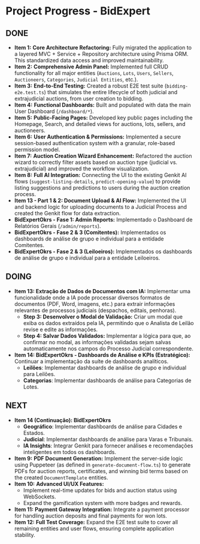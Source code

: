 # Project Progress - BidExpert

## DONE
- **Item 1:** **Core Architecture Refactoring:** Fully migrated the application to a layered MVC + Service + Repository architecture using Prisma ORM. This standardized data access and improved maintainability.
- **Item 2:** **Comprehensive Admin Panel:** Implemented full CRUD functionality for all major entities (`Auctions`, `Lots`, `Users`, `Sellers`, `Auctioneers`, `Categories`, `Judicial Entities`, etc.).
- **Item 3:** **End-to-End Testing:** Created a robust E2E test suite (`bidding-e2e.test.ts`) that simulates the entire lifecycle of both judicial and extrajudicial auctions, from user creation to bidding.
- **Item 4:** **Functional Dashboards:** Built and populated with data the main User Dashboard (`/dashboard/*`).
- **Item 5:** **Public-Facing Pages:** Developed key public pages including the Homepage, Search, and detailed views for auctions, lots, sellers, and auctioneers.
- **Item 6:** **User Authentication & Permissions:** Implemented a secure session-based authentication system with a granular, role-based permission model.
- **Item 7:** **Auction Creation Wizard Enhancement:** Refactored the auction wizard to correctly filter assets based on auction type (judicial vs. extrajudicial) and improved the workflow visualization.
- **Item 8:** **Full AI Integration:** Connecting the UI to the existing Genkit AI flows (`suggest-listing-details`, `predict-opening-value`) to provide listing suggestions and predictions to users during the auction creation process.
- **Item 13 - Part 1 & 2: Document Upload & AI Flow:** Implemented the UI and backend logic for uploading documents to a Judicial Process and created the Genkit flow for data extraction.
- **BidExpertOkrs - Fase 1: Admin Reports:** Implementado o Dashboard de Relatórios Gerais (`/admin/reports`).
- **BidExpertOkrs - Fase 2 & 3 (Comitentes):** Implementados os dashboards de análise de grupo e individual para a entidade Comitentes.
- **BidExpertOkrs - Fase 2 & 3 (Leiloeiros):** Implementados os dashboards de análise de grupo e individual para a entidade Leiloeiros.

## DOING
- **Item 13: Extração de Dados de Documentos com IA:** Implementar uma funcionalidade onde a IA pode processar diversos formatos de documentos (PDF, Word, imagens, etc.) para extrair informações relevantes de processos judiciais (despachos, editais, penhoras).
    - **Step 3: Desenvolver o Modal de Validação:** Criar um modal que exiba os dados extraídos pela IA, permitindo que o Analista de Leilão revise e edite as informações.
    - **Step 4: Salvar Dados Validados:** Implementar a lógica para que, ao confirmar no modal, as informações validadas sejam salvas automaticamente nos campos do Processo Judicial correspondente.
- **Item 14: BidExpertOkrs - Dashboards de Análise e KPIs (Estratégico):** Continuar a implementação da suíte de dashboards analíticos.
    - **Leilões**: Implementar dashboards de análise de grupo e individual para Leilões.
    - **Categorias**: Implementar dashboards de análise para Categorias de Lotes.

## NEXT
- **Item 14 (Continuação): BidExpertOkrs**
    - **Geográfico**: Implementar dashboards de análise para Cidades e Estados.
    - **Judicial**: Implementar dashboards de análise para Varas e Tribunais.
    - **IA Insights**: Integrar Genkit para fornecer análises e recomendações inteligentes em todos os dashboards.
- **Item 9:** **PDF Document Generation:** Implement the server-side logic using Puppeteer (as defined in `generate-document-flow.ts`) to generate PDFs for auction reports, certificates, and winning bid terms based on the created `DocumentTemplate` entities.
- **Item 10:** **Advanced UI/UX Features:**
    - Implement real-time updates for bids and auction status using WebSockets.
    - Expand the gamification system with more badges and rewards.
- **Item 11:** **Payment Gateway Integration:** Integrate a payment processor for handling auction deposits and final payments for won lots.
- **Item 12:** **Full Test Coverage:** Expand the E2E test suite to cover all remaining entities and user flows, ensuring complete application stability.
